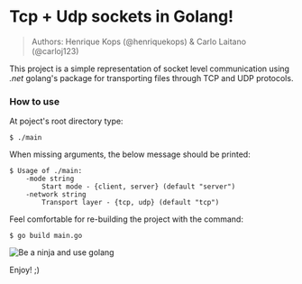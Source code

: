 # Tcp + Udp sockets in Golang!
> Authors: Henrique Kops (@henriquekops) & Carlo Laitano (@carloj123)

This project is a simple representation of socket level communication using *.net*
golang's package for transporting files through TCP and UDP protocols.

### How to use

At poject's root directory type:

```
$ ./main
```

When missing arguments, the below message should be printed:

```
$ Usage of ./main:
    -mode string
      	Start mode - {client, server} (default "server")
    -network string
      	Transport layer - {tcp, udp} (default "tcp")
```

Feel comfortable for re-building the project with the command:

```
$ go build main.go
```

![Be a ninja and use golang](https://blog.marcelocavalcante.net/img/go_mascot3.png)

Enjoy! ;)
